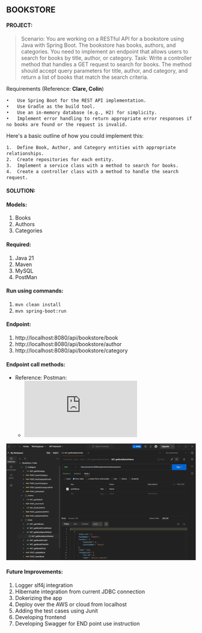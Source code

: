 ## BOOKSTORE


#### PROJECT:
>Scenario: You are working on a RESTful API for a bookstore using Java with Spring Boot. The bookstore has books, authors, and categories. You need to implement an endpoint that allows users to search for books by title, author, or category.
Task: Write a controller method that handles a GET request to search for books. The method should accept query parameters for title, author, and category, and return a list of books that match the search criteria.

Requirements (Reference: **Clare, Colin**)
````
•	Use Spring Boot for the REST API implementation.
•	Use Gradle as the build tool.
•	Use an in-memory database (e.g., H2) for simplicity.
•	Implement error handling to return appropriate error responses if no books are found or the request is invalid.
````
Here's a basic outline of how you could implement this:
````
1.	Define Book, Author, and Category entities with appropriate relationships.
2.	Create repositories for each entity.
3.	Implement a service class with a method to search for books.
4.	Create a controller class with a method to handle the search request.

````

#### SOLUTION:

#### Models:
1. Books
2. Authors
3. Categories

#### Required:
1. Java 21
2. Maven
3. MySQL
4. PostMan

#### Run using commands:
1. ` mvn clean install `
2. ` mvn spring-boot:run ` 

#### Endpoint:
1. http://localhost:8080/api/bookstore/book
2. http://localhost:8080/api/bookstore/author
3. http://localhost:8080/api/bookstore/category

#### Endpoint call methods:
- Reference: Postman:
  * ![BookStore.postman_collection.json](https://github.com/SumitMistry/Bookstore-Java-Rest-API-Sprinboot/blob/main/src/main/java/Springboot/PostManCalls/BookStore.postman_collection.json)

![Api_calls_samples](https://github.com/SumitMistry/Bookstore-Java-Rest-API-Sprinboot/blob/main/sample_api_call1.png "Api_calls_samples")

#### Future Improvements:
1. Logger slf4j integration
2. Hibernate integration from current JDBC connection
3. Dokerizing the app
4. Deploy over the AWS or cloud from localhost
5. Adding the test cases using Junit
6. Developing frontend
7. Developing Swagger for END point use instruction



